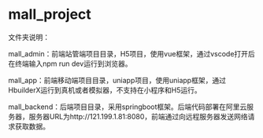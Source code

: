 # mall_project
文件夹说明：

mall_admin：前端站管端项目目录，H5项目，使用vue框架，通过vscode打开后在终端输入npm run dev运行到浏览器。

mall_app：前端移动端项目目录，uniapp项目，使用uniapp框架，通过HbuilderX运行到真机或者模拟器，不支持在小程序和H5运行。

mall_backend：后端项目目录，采用springboot框架。后端代码部署在阿里云服务器，服务器URL为http://121.199.1.81:8080，前端通过向远程服务器发送网络请求获取数据。
